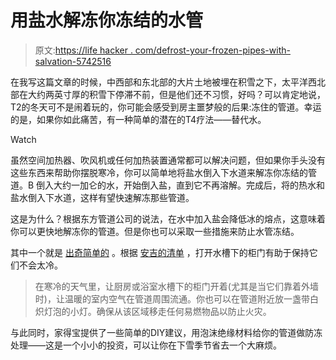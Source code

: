 # 用盐水解冻你冻结的水管

> 原文:[https://life hacker . com/defrost-your-frozen-pipes-with-salvation-5742516](https://lifehacker.com/defrost-your-frozen-pipes-with-saltwater-5742516)

在我写这篇文章的时候，中西部和东北部的大片土地被埋在积雪之下，太平洋西北部在大约两英寸厚的积雪下停滞不前，但是他们还不习惯，好吗？可以肯定地说，T2的冬天可不是闹着玩的，你可能会感受到房主噩梦般的后果:冻住的管道。幸运的是，如果你如此痛苦，有一种简单的潜在的T4疗法——替代水。

Watch

虽然空间加热器、吹风机或任何加热装置通常都可以解决问题，但如果你手头没有这些东西来帮助你摆脱寒冷，你可以简单地将盐水倒入下水道来解冻你冻结的管道。B 倒入大约一加仑的水，开始倒入盐，直到它不再溶解。完成后，将的热水和盐水倒入下水道，这样有望快速解冻那些管道。

这是为什么？根据东方管道公司的说法，在水中加入盐会降低冰的熔点，这意味着你可以更快地解冻你的管道。但是你也可以采取一些措施来防止水管冻结。

其中一个就是 [出奇简单的](https://lifehacker.com/leave-kitchen-and-bath-cabinet-doors-open-to-prevent-wa-1755949273) 。根据 [安吉的清单](http://www.angieslist.com/articles/how-keep-water-pipes-freezing.htm) ，打开水槽下的柜门有助于保持它们不会太冷。

> 在寒冷的天气里，让厨房或浴室水槽下的柜门开着(尤其是当它们靠着外墙时)，让温暖的室内空气在管道周围流通。你也可以在管道附近放一盏带白炽灯泡的小灯。确保从该区域移走任何易燃物品以防止火灾。

与此同时，家得宝提供了一些简单的DIY建议，用泡沫绝缘材料给你的管道做防冻处理——这是一个小小的投资，可以让你在下雪季节省去一个大麻烦。